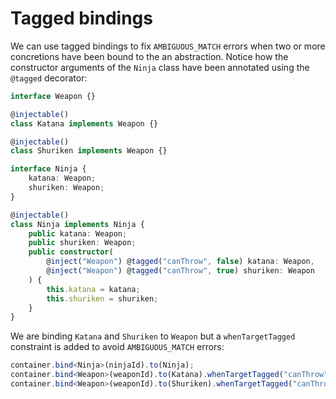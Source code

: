 # Tagged bindings

We can use tagged bindings to fix `AMBIGUOUS_MATCH` errors when two or more
concretions have been bound to the an abstraction. Notice how the  constructor
arguments of the `Ninja` class have been annotated using the `@tagged` decorator:

```ts
interface Weapon {}

@injectable()
class Katana implements Weapon {}

@injectable()
class Shuriken implements Weapon {}

interface Ninja {
    katana: Weapon;
    shuriken: Weapon;
}

@injectable()
class Ninja implements Ninja {
    public katana: Weapon;
    public shuriken: Weapon;
    public constructor(
        @inject("Weapon") @tagged("canThrow", false) katana: Weapon,
        @inject("Weapon") @tagged("canThrow", true) shuriken: Weapon
    ) {
        this.katana = katana;
        this.shuriken = shuriken;
    }
}
```

We are binding `Katana` and `Shuriken` to `Weapon` but a `whenTargetTagged`
constraint is added to avoid `AMBIGUOUS_MATCH` errors:

```ts
container.bind<Ninja>(ninjaId).to(Ninja);
container.bind<Weapon>(weaponId).to(Katana).whenTargetTagged("canThrow", false);
container.bind<Weapon>(weaponId).to(Shuriken).whenTargetTagged("canThrow", true);
```
